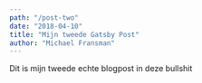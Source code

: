 ```yaml
---
path: "/post-two"
date: "2018-04-10"
title: "Mijn tweede Gatsby Post"
author: "Michael Fransman"
---
```


Dit is mijn tweede echte blogpost in deze bullshit
